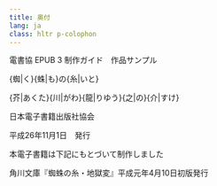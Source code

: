 ```yaml
---
title: 奥付
lang: ja
class: hltr p-colophon
---
```


<div class="book-title">
<div class="book-title-before">

電書協 EPUB 3 制作ガイド　作品サンプル

</div>
<div class="book-title-main">

{蜘|く}{蛛|も}の{糸|いと}

</div>
</div>

<div class="author">

{芥|あくた}{川|がわ}{龍|りゆう}{之|の}{介|すけ}

</div>

<div class="label">

<p class="label-name">日本電子書籍出版社協会</p>

</div>

<div class="release-date">

平成26年11月1日　発行

</div>

<div class="original-books">

本電子書籍は下記にもとづいて制作しました

<p class="original-first-edition">角川文庫『蜘蛛の糸・地獄変』平成元年4月10日初版発行</p>

</div>
